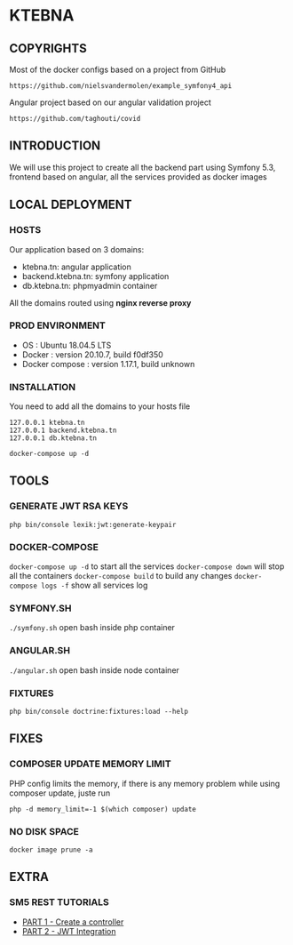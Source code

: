 # KTEBNA

## COPYRIGHTS

Most of the docker configs based on a project from GitHub

```https://github.com/nielsvandermolen/example_symfony4_api```

Angular project based on our angular validation project

```https://github.com/taghouti/covid```

## INTRODUCTION

We will use this project to create all the backend part using Symfony 5.3, 
frontend based on angular, 
all the services provided as docker images

## LOCAL DEPLOYMENT

### HOSTS

Our application based on 3 domains:

* ktebna.tn: angular application
* backend.ktebna.tn: symfony application
* db.ktebna.tn: phpmyadmin container

All the domains routed using **nginx reverse proxy**

### PROD ENVIRONMENT

* OS : Ubuntu 18.04.5 LTS
* Docker : version 20.10.7, build f0df350
* Docker compose : version 1.17.1, build unknown

### INSTALLATION

You need to add all the domains to your hosts file

```
127.0.0.1 ktebna.tn
127.0.0.1 backend.ktebna.tn
127.0.0.1 db.ktebna.tn
```

```shell
docker-compose up -d
```

## TOOLS

### GENERATE JWT RSA KEYS

```shell
php bin/console lexik:jwt:generate-keypair
```

### DOCKER-COMPOSE

```docker-compose up -d``` to start all the services
```docker-compose down``` will stop all the containers
```docker-compose build``` to build any changes
```docker-compose logs -f``` show all services log

### SYMFONY.SH

```./symfony.sh``` open bash inside php container

### ANGULAR.SH

```./angular.sh``` open bash inside node container

### FIXTURES

```shell
php bin/console doctrine:fixtures:load --help
```

## FIXES

### COMPOSER UPDATE MEMORY LIMIT

PHP config limits the memory, if there is any memory problem while using composer update, juste run

```php -d memory_limit=-1 $(which composer) update```

### NO DISK SPACE

```shell
docker image prune -a
```
## EXTRA

### SM5 REST TUTORIALS

- [PART 1 - Create a controller](https://h-benkachoud.medium.com/symfony-rest-api-without-fosrestbundle-and-using-jwt-authentication-part-1-944aa4faf946)
- [PART 2 - JWT Integration](https://h-benkachoud.medium.com/symfony-rest-api-without-fosrestbundle-using-jwt-authentication-part-2-be394d0924dd)